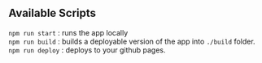 ## Available Scripts

`npm run start` : runs the app locally
<br>`npm run build` : builds a deployable version of the app into `./build` folder.
<br>`npm run deploy` : deploys to your github pages.